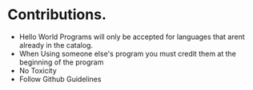 # Contributions.
- Hello World Programs will only be accepted for languages that arent already in the catalog.
- When Using someone else's program you must credit them at the beginning of the program
- No Toxicity 
- Follow Github Guidelines
